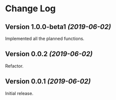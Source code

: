Change Log
==========
Version 1.0.0-beta1 *(2019-06-02)*
----------------------------

Implemented all the planned functions.

Version 0.0.2 *(2019-06-02)*
----------------------------

Refactor.

Version 0.0.1 *(2019-06-02)*
----------------------------

Initial release.
